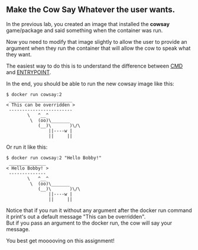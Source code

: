 ## Make the Cow Say Whatever the user wants.

In the previous lab, you created an image that installed the **cowsay** game/package and said something when the container was run.


Now you need to modify that image slightly to allow the user to provide an argument when they run the container that will allow the cow to speak what they want.

The easiest way to do this is to understand the difference between [CMD](https://docs.docker.com/engine/reference/builder/#cmd) and [ENTRYPOINT](https://docs.docker.com/engine/reference/builder/#entrypoint).

In the end, you should be able to run the new cowsay image like this:

```
$ docker run cowsay:2
 ________________________
< This can be overridden >
 ------------------------
        \   ^__^
         \  (oo)\_______
            (__)\       )\/\
                ||----w |
                ||     ||

```

Or run it like this:

```
$ docker run cowsay:2 "Hello Bobby!"
 ______________
< Hello Bobby! >
 --------------
        \   ^__^
         \  (oo)\_______
            (__)\       )\/\
                ||----w |
                ||     ||

```

Notice that if you run it without any argument after the docker run command it print's out a default message "This can be overridden".  
But if you pass an argument to the docker run, the cow will say your message.

You best get mooooving on this assignment!
